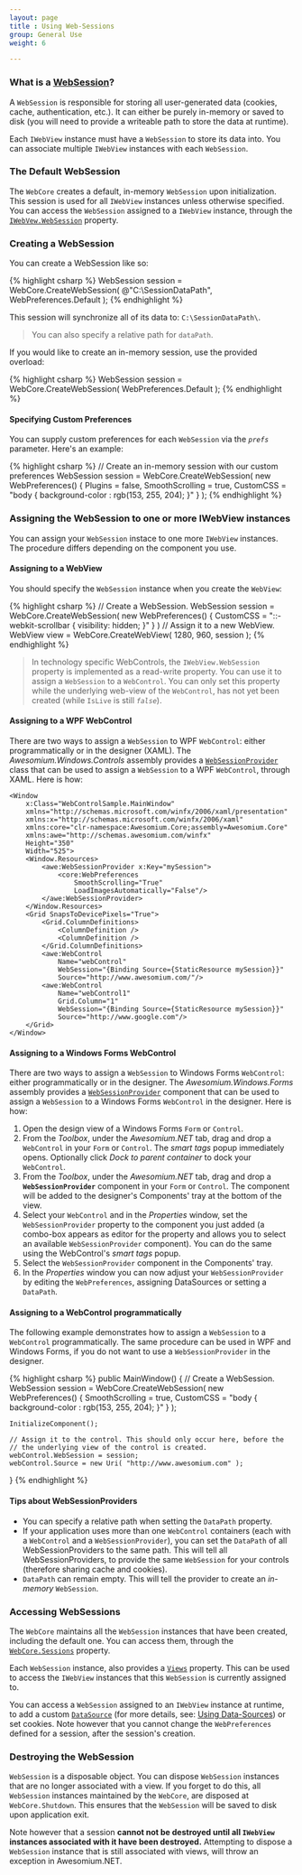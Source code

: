```yaml
---
layout: page
title : Using Web-Sessions
group: General Use
weight: 6

---
```


### What is a [WebSession](http://docs.awesomium.net/?tc=T_Awesomium_Core_WebSession)?

A `WebSession` is responsible for storing all user-generated data (cookies, cache, authentication, etc.). It can either be purely in-memory or saved to disk (you will need to provide a writeable path to store the data at runtime).

Each `IWebView` instance must have a `WebSession` to store its data into. You can associate multiple `IWebView` instances with each `WebSession`.

### The Default WebSession

The `WebCore` creates a default, in-memory `WebSession` upon initialization. This session is used for all `IWebView` instances unless otherwise specified. You can access the `WebSession` assigned to a `IWebView` instance, through the [`IWebVew.WebSession`](http://docs.awesomium.net/?tc=P_Awesomium_Core_IWebView_WebSession) property.

### Creating a WebSession

You can create a WebSession like so:

{% highlight csharp %}
WebSession session = WebCore.CreateWebSession( 
    @"C:\SessionDataPath", WebPreferences.Default );
{% endhighlight %}

This session will synchronize all of its data to: `C:\SessionDataPath\`.

> You can also specify a relative path for `dataPath`.

If you would like to create an in-memory session, use the provided overload:

{% highlight csharp %}
WebSession session = WebCore.CreateWebSession( WebPreferences.Default );
{% endhighlight %}

#### Specifying Custom Preferences
You can supply custom preferences for each `WebSession` via the *`prefs`* parameter. Here's an example:

{% highlight csharp %}
// Create an in-memory session with our custom preferences
WebSession session = WebCore.CreateWebSession( new WebPreferences()
{
    Plugins = false,
    SmoothScrolling = true,
    CustomCSS = "body { background-color : rgb(153, 255, 204); }"
} );
{% endhighlight %}

### Assigning the WebSession to one or more IWebView instances
You can assign your `WebSession` instace to one more `IWebView` instances. The procedure differs depending on the component you use.

#### Assigning to a WebView

You should specify the `WebSession` instance when you create the `WebView`:

{% highlight csharp %}
// Create a WebSession.
WebSession session = WebCore.CreateWebSession( new WebPreferences()
{
    CustomCSS = "::-webkit-scrollbar { visibility: hidden; }"
} )
// Assign it to a new WebView.
WebView view = WebCore.CreateWebView( 1280, 960, session );
{% endhighlight %}

> In technology specific WebControls, the `IWebView.WebSession` property is implemented as a read-write property. You can use it to assign a `WebSession` to a `WebControl`. You can only set this property while the underlying web-view of the `WebControl`, has not yet been created (while `IsLive` is still *`false`*).

#### Assigning to a WPF WebControl

There are two ways to assign a `WebSession` to WPF `WebControl`: either programmatically or in the designer (XAML).
The *Awesomium.Windows.Controls* assembly provides a [`WebSessionProvider`](http://docs.awesomium.net/?tc=T_Awesomium_Windows_Controls_WebSessionProvider) class that can be used to assign a `WebSession` to a WPF `WebControl`, through XAML. Here is how:

```xml{10-14,23,28}
<Window 
    x:Class="WebControlSample.MainWindow" 
    xmlns="http://schemas.microsoft.com/winfx/2006/xaml/presentation" 
    xmlns:x="http://schemas.microsoft.com/winfx/2006/xaml"
    xmlns:core="clr-namespace:Awesomium.Core;assembly=Awesomium.Core"
    xmlns:awe="http://schemas.awesomium.com/winfx"
    Height="350" 
    Width="525">
    <Window.Resources>
        <awe:WebSessionProvider x:Key="mySession">
            <core:WebPreferences 
                SmoothScrolling="True"
                LoadImagesAutomatically="False"/>
        </awe:WebSessionProvider>
    </Window.Resources>
    <Grid SnapsToDevicePixels="True">
        <Grid.ColumnDefinitions>
            <ColumnDefinition />
            <ColumnDefinition />
        </Grid.ColumnDefinitions>
        <awe:WebControl 
            Name="webControl" 
            WebSession="{Binding Source={StaticResource mySession}}" 
            Source="http://www.awesomium.com/"/>
        <awe:WebControl 
            Name="webControl1" 
            Grid.Column="1" 
            WebSession="{Binding Source={StaticResource mySession}}" 
            Source="http://www.google.com"/>
    </Grid>
</Window>
```

#### Assigning to a Windows Forms WebControl

There are two ways to assign a `WebSession` to Windows Forms `WebControl`: either programmatically or in the designer.
The *Awesomium.Windows.Forms* assembly provides a [`WebSessionProvider`](http://docs.awesomium.net/?tc=T_Awesomium_Windows_Forms_WebSessionProvider) component that can be used to assign a `WebSession` to a Windows Forms `WebControl` in the designer. Here is how:

1. Open the design view of a Windows Forms `Form` or `Control`.
3. From the *Toolbox*, under the *Awesomium.NET* tab, drag and drop a `WebControl` in your `Form` or `Control`. The *smart tags* popup immediately opens. Optionally click *Dock to parent container* to dock your `WebControl`.
4. From the *Toolbox*, under the *Awesomium.NET* tab, drag and drop a **`WebSessionProvider`** component in your `Form` or `Control`. The component will be added to the designer's Components' tray at the bottom of the view.
5. Select your `WebControl` and in the *Properties* window, set the `WebSessionProvider` property to the component you just added (a combo-box appears as editor for the property and allows you to select an available `WebSessionProvider` component). You can do the same using the WebControl's *smart tags* popup.
6. Select the `WebSessionProvider` component in the Components' tray.
7. In the *Properties* window you can now adjust your `WebSessionProvider` by editing the `WebPreferences`, assigning DataSources or setting a `DataPath`.

#### Assigning to a WebControl programmatically

The following example demonstrates how to assign a `WebSession` to a `WebControl` programmatically. The same procedure can be used in WPF and Windows Forms, if you do not want to use a `WebSessionProvider` in the designer.

{% highlight csharp %}
public MainWindow()
{
    // Create a WebSession.
    WebSession session = WebCore.CreateWebSession( new WebPreferences() 
    { 
        SmoothScrolling = true,
        CustomCSS = "body { background-color : rgb(153, 255, 204); }" 
    } );

    InitializeComponent();

    // Assign it to the control. This should only occur here, before the
    // the underlying view of the control is created.
    webControl.WebSession = session;
    webControl.Source = new Uri( "http://www.awesomium.com" );
}
{% endhighlight %}

#### Tips about WebSessionProviders

* You can specify a relative path when setting the `DataPath` property.
* If your application uses more than one `WebControl` containers (each with a `WebControl` and a `WebSessionProvider`), you can set the `DataPath` of all WebSessionProviders to the same path. This will tell all WebSessionProviders, to provide the same `WebSession` for your controls (therefore sharing cache and cookies).
* `DataPath` can remain empty. This will tell the provider to create an *in-memory* `WebSession`.


### Accessing WebSessions
The `WebCore` maintains all the `WebSession` instances that have been created, including the default one. You can access them, through the [`WebCore.Sessions`](http://docs.awesomium.net/?tc=P_Awesomium_Core_WebCore_Sessions) property.

Each `WebSession` instance, also provides a [`Views`](http://docs.awesomium.net/?tc=P_Awesomium_Core_WebSession_Views) property. This can be used to access the `IWebView` instances that this `WebSession` is currently assigned to.

You can access a `WebSession` assigned to an `IWebView` instance at runtime, to add a custom [`DataSource`](http://docs.awesomium.net/?tc=T_Awesomium_Core_Data_DataSource) (for more details, see: [Using Data-Sources](using-data-sources.html)) or set cookies. Note however that you cannot change the `WebPreferences` defined for a session, after the session's creation.

### Destroying the WebSession
`WebSession` is a disposable object. You can dispose `WebSession` instances that are no longer associated with a view. If you forget to do this, all `WebSession` instances maintained by the `WebCore`, are disposed at `WebCore.Shutdown`. This ensures that the `WebSession` will be saved to disk upon application exit.

Note however that a session **cannot not be destroyed until all `IWebView` instances associated with it have been destroyed.** Attempting to dispose a `WebSession` instance that is still associated with views, will throw an exception in Awesomium.NET.
